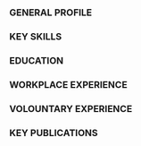 ### GENERAL PROFILE

### KEY SKILLS

### EDUCATION

### WORKPLACE EXPERIENCE

### VOLOUNTARY EXPERIENCE

### KEY PUBLICATIONS

